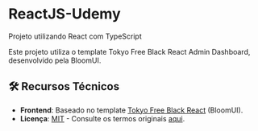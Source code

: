 # ReactJS-Udemy
Projeto utilizando React com TypeScript

Este projeto utiliza o template Tokyo Free Black React Admin Dashboard, desenvolvido pela BloomUI.

## 🛠️ Recursos Técnicos  
- **Frontend**: Baseado no template [Tokyo Free Black React](https://github.com/bloomui/tokyo-free-black-react-admin-dashboard) (BloomUI).  
- **Licença**: [MIT](erp-frontend/LICENSE) - Consulte os termos originais [aqui](https://github.com/bloomui/tokyo-free-black-react-admin-dashboard/blob/main/LICENSE).  